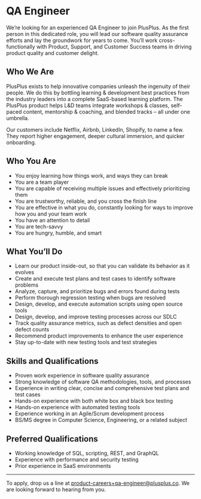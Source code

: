 QA Engineer
===========

We’re looking for an experienced QA Engineer to join PlusPlus. As the first person in this dedicated role, you will lead our software quality assurance efforts and lay the groundwork for years to come. You’ll work cross-functionally with Product, Support, and Customer Success teams in driving product quality and customer delight.

Who We Are
----------

PlusPlus exists to help innovative companies unleash the ingenuity of their people. We do this by bottling learning & development best practices from the industry leaders into a complete SaaS-based learning platform. The PlusPlus product helps L&D teams integrate workshops & classes, self-paced content, mentorship & coaching, and blended tracks – all under one umbrella. 

Our customers include Netflix, Airbnb, LinkedIn, Shopify, to name a few. They report higher engagement, deeper cultural 
immersion, and quicker onboarding. 

Who You Are
-----------

* You enjoy learning how things work, and ways they can break
* You are a team player
* You are capable of receiving multiple issues and effectively prioritizing them
* You are trustworthy, reliable, and you cross the finish line
* You are effective in what you do, constantly looking for ways to improve how you and your team work
* You have an attention to detail
* You are tech-savvy
* You are hungry, humble, and smart

What You’ll Do
--------------

* Learn our product inside-out, so that you can validate its behavior as it evolves
* Create and execute test plans and test cases to identify software problems
* Analyze, capture, and prioritize bugs and errors found during tests
* Perform thorough regression testing when bugs are resolved
* Design, develop, and execute automation scripts using open source tools
* Design, develop, and improve testing processes across our SDLC
* Track quality assurance metrics, such as defect densities and open defect counts
* Recommend product improvements to enhance the user experience
* Stay up-to-date with new testing tools and test strategies

Skills and Qualifications
-------------------------

* Proven work experience in software quality assurance
* Strong knowledge of software QA methodologies, tools, and processes
* Experience in writing clear, concise and comprehensive test plans and test cases
* Hands-on experience with both white box and black box testing
* Hands-on experience with automated testing tools
* Experience working in an Agile/Scrum development process
* BS/MS degree in Computer Science, Engineering, or a related subject

Preferred Qualifications
-------------------------
* Working knowledge of SQL, scripting, REST, and GraphQL
* Experience with performance and security testing
* Prior experience in SaaS environments

---

To apply, drop us a line at product-careers+qa-engineer@plusplus.co. We are looking forward to hearing from you.
